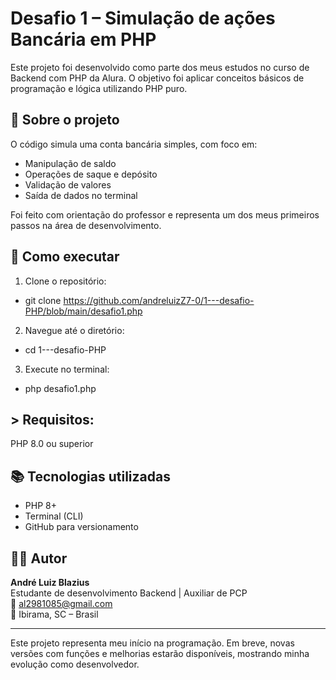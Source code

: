 # Desafio 1 – Simulação de ações Bancária em PHP

Este projeto foi desenvolvido como parte dos meus estudos no curso de Backend com PHP da Alura. O objetivo foi aplicar conceitos básicos de programação e lógica utilizando PHP puro.

## 🧠 Sobre o projeto

O código simula uma conta bancária simples, com foco em:

- Manipulação de saldo
- Operações de saque e depósito
- Validação de valores
- Saída de dados no terminal

Foi feito com orientação do professor e representa um dos meus primeiros passos na área de desenvolvimento.

## 🚀 Como executar

1. Clone o repositório:
  - git clone https://github.com/andreluizZ7-0/1---desafio-PHP/blob/main/desafio1.php

2. Navegue até o diretório:
  - cd 1---desafio-PHP

3. Execute no terminal:
  - php desafio1.php

## > Requisitos: 
PHP 8.0 ou superior

## 📚 Tecnologias utilizadas

- PHP 8+
- Terminal (CLI)
- GitHub para versionamento

## 🙋‍♂️ Autor

**André Luiz Blazius**  
Estudante de desenvolvimento Backend | Auxiliar de PCP  
📧 al2981085@gmail.com  
📍 Ibirama, SC – Brasil

---

Este projeto representa meu início na programação. Em breve, novas versões com funções e melhorias estarão disponíveis, mostrando minha evolução como desenvolvedor.

